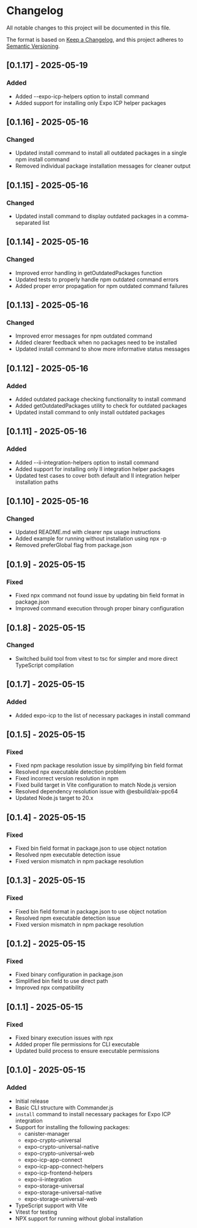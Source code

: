 # Changelog

All notable changes to this project will be documented in this file.

The format is based on [Keep a Changelog](https://keepachangelog.com/en/1.0.0/),
and this project adheres to [Semantic Versioning](https://semver.org/spec/v2.0.0.html).

## [0.1.17] - 2025-05-19

### Added

- Added --expo-icp-helpers option to install command
- Added support for installing only Expo ICP helper packages

## [0.1.16] - 2025-05-16

### Changed

- Updated install command to install all outdated packages in a single npm install command
- Removed individual package installation messages for cleaner output

## [0.1.15] - 2025-05-16

### Changed

- Updated install command to display outdated packages in a comma-separated list

## [0.1.14] - 2025-05-16

### Changed

- Improved error handling in getOutdatedPackages function
- Updated tests to properly handle npm outdated command errors
- Added proper error propagation for npm outdated command failures

## [0.1.13] - 2025-05-16

### Changed

- Improved error messages for npm outdated command
- Added clearer feedback when no packages need to be installed
- Updated install command to show more informative status messages

## [0.1.12] - 2025-05-16

### Added

- Added outdated package checking functionality to install command
- Added getOutdatedPackages utility to check for outdated packages
- Updated install command to only install outdated packages

## [0.1.11] - 2025-05-16

### Added

- Added --ii-integration-helpers option to install command
- Added support for installing only II integration helper packages
- Updated test cases to cover both default and II integration helper installation paths

## [0.1.10] - 2025-05-16

### Changed

- Updated README.md with clearer npx usage instructions
- Added example for running without installation using npx -p
- Removed preferGlobal flag from package.json

## [0.1.9] - 2025-05-15

### Fixed

- Fixed npx command not found issue by updating bin field format in package.json
- Improved command execution through proper binary configuration

## [0.1.8] - 2025-05-15

### Changed

- Switched build tool from vitest to tsc for simpler and more direct TypeScript compilation

## [0.1.7] - 2025-05-15

### Added

- Added expo-icp to the list of necessary packages in install command

## [0.1.5] - 2025-05-15

### Fixed

- Fixed npm package resolution issue by simplifying bin field format
- Resolved npx executable detection problem
- Fixed incorrect version resolution in npm
- Fixed build target in Vite configuration to match Node.js version
- Resolved dependency resolution issue with @esbuild/aix-ppc64
- Updated Node.js target to 20.x

## [0.1.4] - 2025-05-15

### Fixed

- Fixed bin field format in package.json to use object notation
- Resolved npm executable detection issue
- Fixed version mismatch in npm package resolution

## [0.1.3] - 2025-05-15

### Fixed

- Fixed bin field format in package.json to use object notation
- Resolved npm executable detection issue
- Fixed version mismatch in npm package resolution

## [0.1.2] - 2025-05-15

### Fixed

- Fixed binary configuration in package.json
- Simplified bin field to use direct path
- Improved npx compatibility

## [0.1.1] - 2025-05-15

### Fixed

- Fixed binary execution issues with npx
- Added proper file permissions for CLI executable
- Updated build process to ensure executable permissions

## [0.1.0] - 2025-05-15

### Added

- Initial release
- Basic CLI structure with Commander.js
- `install` command to install necessary packages for Expo ICP integration
- Support for installing the following packages:
  - canister-manager
  - expo-crypto-universal
  - expo-crypto-universal-native
  - expo-crypto-universal-web
  - expo-icp-app-connect
  - expo-icp-app-connect-helpers
  - expo-icp-frontend-helpers
  - expo-ii-integration
  - expo-storage-universal
  - expo-storage-universal-native
  - expo-storage-universal-web
- TypeScript support with Vite
- Vitest for testing
- NPX support for running without global installation
